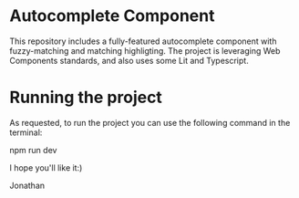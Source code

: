 # Autocomplete Component

This repository includes a fully-featured autocomplete component with fuzzy-matching and matching highligting.
The project is leveraging Web Components standards, and also uses some Lit and Typescript.

# Running the project

As requested, to run the project you can use the following command in the terminal:

npm run dev



I hope you'll like it:)

Jonathan
